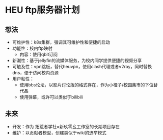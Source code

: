 # HEU ftp服务器计划

## 想法

- 可维护性：k8s集群，强调其可维护性和便捷的启动
- 功能性：校内ftp映射
    - 内容：使用qbit订阅
- 新潮性：基于jellyfin的流媒体服务，为校内同学提供便捷的视频分享
- 可触及性：vpn跳板，替代heuvpn，使用clash代理或者v2ray，同时替换dns，便于访问校内资源
- 用户粘性：
    - 使用bbs论坛，以影片讨论版的格式存在，作为小橙子/校园集市的下位替代品
    - 使用弹幕，或许可以类似于bilibili

## 未来

- 开发：作为 拓荒者学社=新玖零幺工作室的长期项目存在
- 维护：以贡献者模型，创建类似于wiki的选举模式